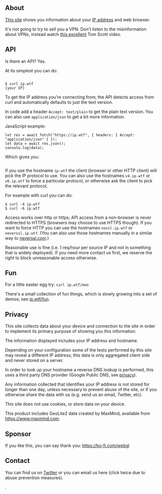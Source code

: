 ## About

[This site](/) shows you information about your [IP
address](https://en.wikipedia.org/wiki/IP_address) and web browser.

It's not going to try to sell you a VPN. Don't listen to the misinformation
about VPNs, instead watch [this
excellent](https://www.youtube.com/watch?v=WVDQEoe6ZWY) Tom Scott video.

## API

Is there an API?  Yes.

At its simplest you can do:

<pre><code id="your-ip">
$ curl ip.wtf
[your IP]</code></pre>

<script>
  (async function() {
    let res = await fetch("https://ip.wtf", { headers: { Accept: "text/plain" } });
    let data = await res.text();
    document.querySelector("#your-ip").textContent = "$ curl ip.wtf\n" + data;
  })();
</script>

To get the IP address you're connecting from; the API detects access from curl
and automatically defaults to just the text version.

In code add a header `Accept: text/plain` to get the plain text version. You
can also use `application/json` to get a bit more information.

JavaScript example:

    let res = await fetch("https://ip.wtf", { headers: { Accept: "application/json" } });
    let data = await res.json();
    console.log(data);

Which gives you:

<pre><code id="json-output"></code></pre>
<script>
  (async function() {
    let res = await fetch("https://ip.wtf", { headers: { Accept: "application/json" } });
    let data = await res.json();
    document.querySelector("#json-output").textContent = JSON.stringify(data, "", "  ");
  })();
</script>

If you use the hostname `ip.wtf` the client (browser or other HTTP client) will
pick the IP protocol to use. You can also use the hostnames `v4.ip.wtf` or
`v6.ip.wtf` to force a particular protocol, or otherwise ask the client to pick
the relevant protocol.

For example with curl you can do:

    $ curl -4 ip.wtf
    $ curl -6 ip.wtf

Access works over http or https; API access from a non-browser is never
redirected to HTTPS (browsers may choose to use HTTPS though). If you want to
force HTTP you can use the hostnames `nossl.ip.wtf` or `neverssl.ip.wtf`. (You
can also use those hostnames manually in a similar way to
[neverssl.com](http://neverssl.com).)

Reasonable use is fine (i.e. 1 req/hour per source IP and not in something that
is widely deployed). If you need more contact us first, we reserve the right to
block unreasonable access otherwise.

## Fun

For a little easter egg try: `curl ip.wtf/moo`

There's a small collection of fun things, which is slowly growing into a set of
demos; see [ip.wtf/fun](https://ip.wtf/fun).

## Privacy

This site collects data about your device and connection to the site in order
to implement its primary purpose of showing you this information.

The information displayed includes your IP address and hostname.

Depending on your configuration some of the tests performed by this site may
reveal a different IP address; this data is only aggregated client side and
never stored on a server.

In order to look up your hostname a reverse DNS lookup is performed, this uses
a third party DNS provider (Google Public DNS, see
[privacy](https://developers.google.com/speed/public-dns/privacy)).

Any information collected that identifies your IP address is not stored for
longer than one day, unless necessary to prevent abuse of the site, or if you
otherwise share the data with us (e.g. send us an email, Twitter, etc).

This site does not use cookies, or store data on your device.

This product includes GeoLite2 data created by MaxMind, available from
<a href="https://www.maxmind.com">https://www.maxmind.com</a>.

## Sponsor

If you like this, you can say thank you: https://ko-fi.com/webgl

## Contact

You can find us on [Twitter](https://twitter.com/ip_wtf) or you can email us
here (click twice due to abuse prevention measures).

<span id="contact-us"></span>

<script>
const t = "Contact us";
let a = document.createElement("a");
if (window.name.length == 4) {
  const h = (window.name + "\x2eoo").split(/\./).slice(-2);
  const m = location.hostname.split(/\./).slice(-2).join("") + '\x40' + h.reverse().join(".");
  a.href = "\x6d\x61\x69\x6c\x74\x6f\x3a" + m + "?body=" +
    encodeURIComponent("[Please put your words here]");
  a.textContent = t + ": " + m;
} else {
  a.addEventListener("click", e => { window.name = "fail" });
  a.textContent = t;
  a.href = "";
}
document.querySelector('#contact-us').appendChild(a);
</script>.
